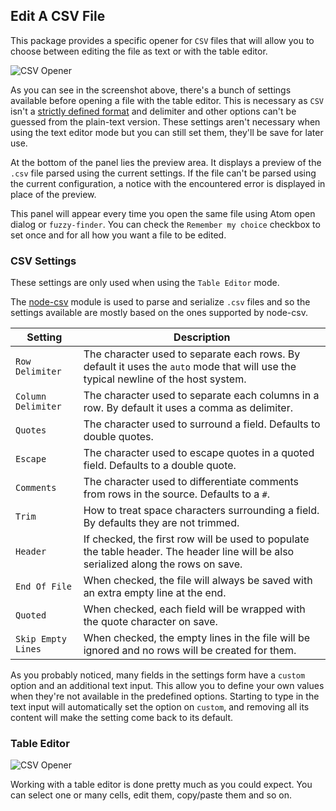 ## Edit A CSV File

This package provides a specific opener for `CSV` files that will allow you to choose between editing the file as text or with the table editor.

![CSV Opener](https://github.com/abe33/atom-table-edit/blob/master/resources/csv-opener.png?raw=true)

As you can see in the screenshot above, there's a bunch of settings available before opening a file with the table editor. This is necessary as `CSV` isn't a [strictly defined format](https://en.wikipedia.org/wiki/Comma-separated_values) and delimiter and other options can't be guessed from the plain-text version. These settings aren't necessary when using the text editor mode but you can still set them, they'll be save for later use.

At the bottom of the panel lies the preview area. It displays a preview of the `.csv` file parsed using the current settings. If the file can't be parsed using the current configuration, a notice with the encountered error is displayed in place of the preview.

This panel will appear every time you open the same file using Atom open dialog or `fuzzy-finder`. You can check the `Remember my choice` checkbox to set once and for all how you want a file to be edited.

### CSV Settings

These settings are only used when using the `Table Editor` mode.

The [node-csv](https://github.com/wdavidw/node-csv) module is used to parse and serialize `.csv` files and so the settings available are mostly based on the ones supported by node-csv.

Setting|Description
---|---
`Row Delimiter`|The character used to separate each rows. By default it uses the `auto` mode that will use the typical newline of the host system.
`Column Delimiter`|The character used to separate each columns in a row. By default it uses a comma as delimiter.
`Quotes`|The character used to surround a field. Defaults to double quotes.
`Escape`|The character used to escape quotes in a quoted field. Defaults to a double quote.
`Comments`|The character used to differentiate comments from rows in the source. Defaults to a `#`.
`Trim`|How to treat space characters surrounding a field. By defaults they are not trimmed.
`Header`|If checked, the first row will be used to populate the table header. The header line will be also serialized along the rows on save.
`End Of File`|When checked, the file will always be saved with an extra empty line at the end.
`Quoted`|When checked, each field will be wrapped with the quote character on save.
`Skip Empty Lines`|When checked, the empty lines in the file will be ignored and no rows will be created for them.

As you probably noticed, many fields in the settings form have a `custom` option and an additional text input. This allow you to define your own values when they're not available in the predefined options. Starting to type in the text input will automatically set the option on `custom`, and removing all its content will make the setting come back to its default.

### Table Editor

![CSV Opener](https://github.com/abe33/atom-table-edit/blob/master/resources/table-editor.png?raw=true "In this screenshot the Header option was checked.")

Working with a table editor is done pretty much as you could expect. You can select one or many cells, edit them, copy/paste them and so on.
